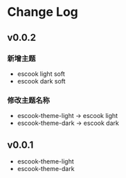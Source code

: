 # Change Log

## v0.0.2

### 新增主题
+ escook light soft
+ escook dark soft

### 修改主题名称
+ escook-theme-light -> escook light
+ escook-theme-dark  -> escook dark

## v0.0.1
+ escook-theme-light
+ escook-theme-dark
